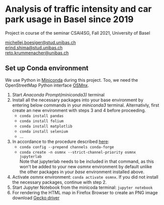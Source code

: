 # Analysis of traffic intensity and car park usage in Basel since 2019

Project in course of the seminar CSAI4SG, Fall 2021, University of Basel

michellej.boesiger@stud.unibas.ch   
erind.shima@stud.unibas.ch   
reto.krummenacher@unibas.ch   

## Set up Conda environment

We use Python in [Miniconda](https://docs.conda.io/en/latest/miniconda.html#) during this project. Too, we need the OpenStreetMap Python interface [OSMnx](https://osmnx.readthedocs.io/en/stable/). 

1. Start *Anaconda Prompt(miniconda3)* terminal
2. Install all the necessary packages into your base environment by entering below commands in your *miniconda3* terminal. Alternativly, first create an new environment with steps 3 and 4 before proceeding.
    - ```conda install pandas```
    - ```conda install folium```
    - ```conda install matplotlib```
    - ```conda install selenium```
    - ...  
3. In accordance to the procedure described [here](https://osmnx.readthedocs.io/en/stable/):
    - ```conda config --prepend channels conda-forge``` 
    - ```conda create -n osmnx --strict-channel-priority osmnx jupyterlab```     
    Note that jupyterlab needs to be included in that command, as this won't be added to your new *osmnx* environment by default unlike the other packages in your *base* environment installed above.
4. Activate *osmnx* environment: ```conda activate osmnx```. If you did not install the necessary packages, continue with step 2.
5. Start Jupyter Notebook from the minicoda terminal: ```jupyter notebook```
6. For rendering the HTML map in Firefox Browser to create an PNG image download [Gecko driver](https://github.com/mozilla/geckodriver/releases)

